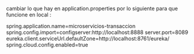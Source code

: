 cambiar lo que hay en application.properties por lo siguiente para que funcione en local :


spring.application.name=microservicios-transaccion
spring.config.import=configserver:http://localhost:8888
server.port=8089
eureka.client.serviceUrl.defaultZone=http://localhost:8761/eureka/
spring.cloud.config.enabled=true





